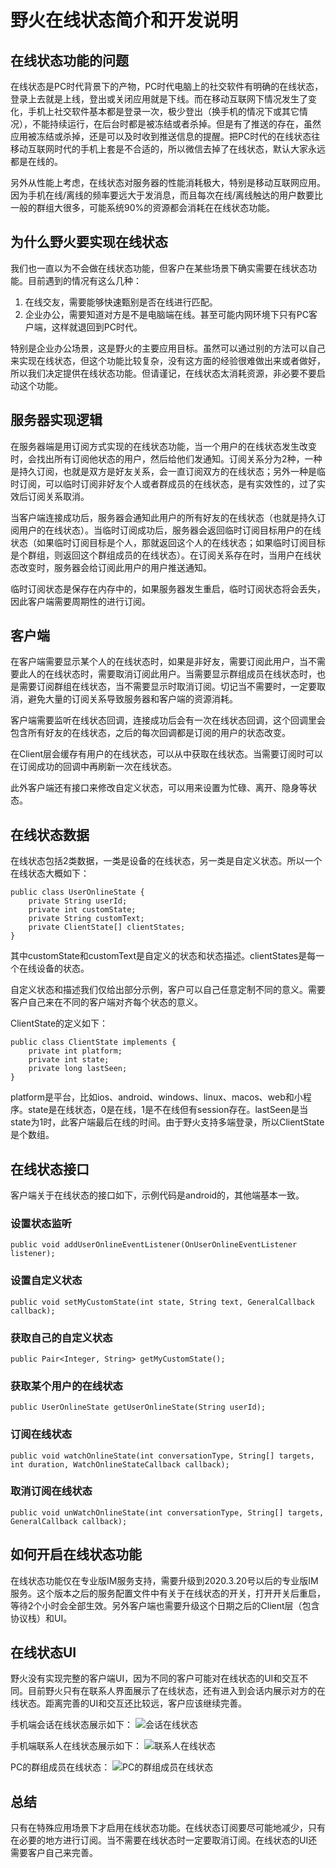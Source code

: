 # 野火在线状态简介和开发说明
## 在线状态功能的问题
在线状态是PC时代背景下的产物，PC时代电脑上的社交软件有明确的在线状态，登录上去就是上线，登出或关闭应用就是下线。而在移动互联网下情况发生了变化，手机上社交软件基本都是登录一次，极少登出（换手机的情况下或其它情况），不能持续运行，在后台时都是被冻结或者杀掉。但是有了推送的存在，虽然应用被冻结或杀掉，还是可以及时收到推送信息的提醒。把PC时代的在线状态往移动互联网时代的手机上套是不合适的，所以微信去掉了在线状态，默认大家永远都是在线的。

另外从性能上考虑，在线状态对服务器的性能消耗极大，特别是移动互联网应用。因为手机在线/离线的频率要远大于发消息，而且每次在线/离线触达的用户数要比一般的群组大很多，可能系统90%的资源都会消耗在在线状态功能。

## 为什么野火要实现在线状态
我们也一直以为不会做在线状态功能，但客户在某些场景下确实需要在线状态功能。目前遇到的情况有这么几种：
1. 在线交友，需要能够快速甄别是否在线进行匹配。
2. 企业办公，需要知道对方是不是电脑端在线。甚至可能内网环境下只有PC客户端，这样就退回到PC时代。

特别是企业办公场景，这是野火的主要应用目标。虽然可以通过别的方法可以自己来实现在线状态，但这个功能比较复杂，没有这方面的经验很难做出来或者做好，所以我们决定提供在线状态功能。但请谨记，在线状态太消耗资源，非必要不要启动这个功能。

## 服务器实现逻辑
在服务器端是用订阅方式实现的在线状态功能，当一个用户的在线状态发生改变时，会找出所有订阅他状态的用户，然后给他们发通知。订阅关系分为2种，一种是持久订阅，也就是双方是好友关系，会一直订阅双方的在线状态；另外一种是临时订阅，可以临时订阅非好友个人或者群成员的在线状态，是有实效性的，过了实效后订阅关系取消。

当客户端连接成功后，服务器会通知此用户的所有好友的在线状态（也就是持久订阅用户的在线状态）。当临时订阅成功后，服务器会返回临时订阅目标用户的在线状态（如果临时订阅目标是个人，那就返回这个人的在线状态；如果临时订阅目标是个群组，则返回这个群组成员的在线状态）。在订阅关系存在时，当用户在线状态改变时，服务器会给订阅此用户的用户推送通知。

临时订阅状态是保存在内存中的，如果服务器发生重启，临时订阅状态将会丢失，因此客户端需要周期性的进行订阅。

## 客户端
在客户端需要显示某个人的在线状态时，如果是非好友，需要订阅此用户，当不需要此人的在线状态时，需要取消订阅此用户。当需要显示群组成员在线状态时，也是需要订阅群组在线状态，当不需要显示时取消订阅。切记当不需要时，一定要取消，避免大量的订阅关系导致服务器和客户端的资源消耗。

客户端需要监听在线状态回调，连接成功后会有一次在线状态回调，这个回调里会包含所有好友的在线状态，之后的每次回调都是订阅的用户的状态改变。

在Client层会缓存有用户的在线状态，可以从中获取在线状态。当需要订阅时可以在订阅成功的回调中再刷新一次在线状态。

此外客户端还有接口来修改自定义状态，可以用来设置为忙碌、离开、隐身等状态。

## 在线状态数据
在线状态包括2类数据，一类是设备的在线状态，另一类是自定义状态。所以一个在线状态大概如下：
```
public class UserOnlineState {
    private String userId;
    private int customState;
    private String customText;
    private ClientState[] clientStates;
}
```
其中customState和customText是自定义的状态和状态描述。clientStates是每一个在线设备的状态。

自定义状态和描述我们仅给出部分示例，客户可以自己任意定制不同的意义。需要客户自己来在不同的客户端对齐每个状态的意义。

ClientState的定义如下：
```
public class ClientState implements {
    private int platform;
    private int state;
    private long lastSeen;
}
```
platform是平台，比如ios、android、windows、linux、macos、web和小程序。state是在线状态，0是在线，1是不在线但有session存在。lastSeen是当state为1时，此客户端最后在线的时间。由于野火支持多端登录，所以ClientState是个数组。

## 在线状态接口
客户端关于在线状态的接口如下，示例代码是android的，其他端基本一致。
### 设置状态监听
```
public void addUserOnlineEventListener(OnUserOnlineEventListener listener);
```

### 设置自定义状态
````
public void setMyCustomState(int state, String text, GeneralCallback callback);
````

### 获取自己的自定义状态
```
public Pair<Integer, String> getMyCustomState();
```

### 获取某个用户的在线状态
````
public UserOnlineState getUserOnlineState(String userId);
````

### 订阅在线状态
```
public void watchOnlineState(int conversationType, String[] targets, int duration, WatchOnlineStateCallback callback);
```

### 取消订阅在线状态
```
public void unWatchOnlineState(int conversationType, String[] targets, GeneralCallback callback);
```

## 如何开启在线状态功能
在线状态功能仅在专业版IM服务支持，需要升级到2020.3.20号以后的专业版IM服务。这个版本之后的服务配置文件中有关于在线状态的开关，打开开关后重启，等待2个小时会全部生效。另外客户端也需要升级这个日期之后的Client层（包含协议栈）和UI。

## 在线状态UI
野火没有实现完整的客户端UI，因为不同的客户可能对在线状态的UI和交互不同。目前野火只有在联系人界面展示了在线状态，还有进入到会话内展示对方的在线状态。距离完善的UI和交互还比较远，客户应该继续完善。

手机端会话在线状态展示如下：
![会话在线状态](./user_online_state_conversation.jpeg)

手机端联系人在线状态展示如下：
![联系人在线状态](./user_online_state_contact.jpeg)

PC的群组成员在线状态：
![PC的群组成员在线状态](./user_online_state_pc_group.jpeg)

## 总结
只有在特殊应用场景下才启用在线状态功能。在线状态订阅要尽可能地减少，只有在必要的地方进行订阅。当不需要在线状态时一定要取消订阅。在线状态的UI还需要客户自己来完善。
